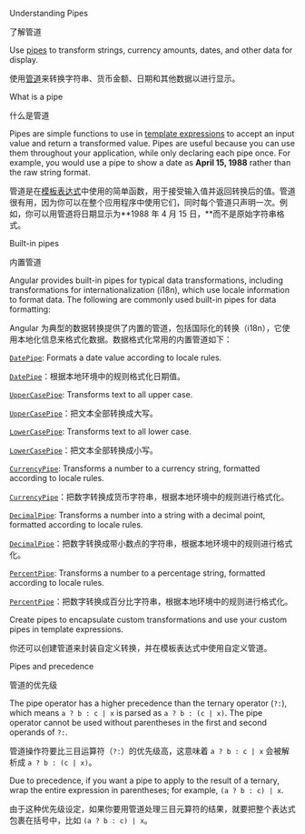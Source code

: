 Understanding Pipes

了解管道

Use [pipes](guide/glossary#pipe "Definition of a pipe") to transform strings, currency amounts, dates, and other data for display.

使用[管道](guide/glossary#pipe "管道的定义")来转换字符串、货币金额、日期和其他数据以进行显示。

What is a pipe

什么是管道

Pipes are simple functions to use in [template expressions](guide/glossary#template-expression "Definition of template expression") to accept an input value and return a transformed value. Pipes are useful because you can use them throughout your application, while only declaring each pipe once.
For example, you would use a pipe to show a date as **April 15, 1988** rather than the raw string format.

管道是在[模板表达式](guide/glossary#template-expression "模板表达式的定义")中使用的简单函数，用于接受输入值并返回转换后的值。管道很有用，因为你可以在整个应用程序中使用它们，同时每个管道只声明一次。例如，你可以用管道将日期显示为**1988 年 4 月 15 日，**而不是原始字符串格式。

Built-in pipes

内置管道

Angular provides built-in pipes for typical data transformations, including transformations for internationalization \(i18n\), which use locale information to format data.
The following are commonly used built-in pipes for data formatting:

Angular 为典型的数据转换提供了内置的管道，包括国际化的转换（i18n），它使用本地化信息来格式化数据。数据格式化常用的内置管道如下：

[`DatePipe`](api/common/DatePipe): Formats a date value according to locale rules.

[`DatePipe`](api/common/DatePipe)：根据本地环境中的规则格式化日期值。

[`UpperCasePipe`](api/common/UpperCasePipe): Transforms text to all upper case.

[`UpperCasePipe`](api/common/UpperCasePipe)：把文本全部转换成大写。

[`LowerCasePipe`](api/common/LowerCasePipe): Transforms text to all lower case.

[`LowerCasePipe`](api/common/LowerCasePipe)：把文本全部转换成小写。

[`CurrencyPipe`](api/common/CurrencyPipe): Transforms a number to a currency string, formatted according to locale rules.

[`CurrencyPipe`](api/common/CurrencyPipe)：把数字转换成货币字符串，根据本地环境中的规则进行格式化。

[`DecimalPipe`](api/common/DecimalPipe): Transforms a number into a string with a decimal point, formatted according to locale rules.

[`DecimalPipe`](api/common/DecimalPipe)：把数字转换成带小数点的字符串，根据本地环境中的规则进行格式化。

[`PercentPipe`](api/common/PercentPipe): Transforms a number to a percentage string, formatted according to locale rules.

[`PercentPipe`](api/common/PercentPipe)：把数字转换成百分比字符串，根据本地环境中的规则进行格式化。

Create pipes to encapsulate custom transformations and use your custom pipes in template expressions.

你还可以创建管道来封装自定义转换，并在模板表达式中使用自定义管道。

Pipes and precedence

管道的优先级

The pipe operator has a higher precedence than the ternary operator \(`?:`\), which means `a ? b : c | x` is parsed as `a ? b : (c | x)`.
The pipe operator cannot be used without parentheses in the first and second operands of `?:`.

管道操作符要比三目运算符（`?:`）的优先级高，这意味着 `a ? b : c | x` 会被解析成 `a ? b : (c | x)`。

Due to precedence, if you want a pipe to apply to the result of a ternary, wrap the entire expression in parentheses; for example, `(a ? b : c) | x`.

由于这种优先级设定，如果你要用管道处理三目元算符的结果，就要把整个表达式包裹在括号中，比如 `(a ? b : c) | x`。